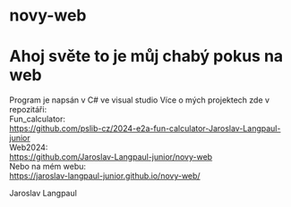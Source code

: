 # novy-web
# Ahoj světe to je můj chabý pokus na web
Program je napsán v C# ve visual studio
Více o mých projektech zde v repozitáři:
<br>Fun_calculator:</br>
https://github.com/pslib-cz/2024-e2a-fun-calculator-Jaroslav-Langpaul-junior
<br>Web2024:</br>
https://github.com/Jaroslav-Langpaul-junior/novy-web
<br>Nebo na mém webu:</br>
https://jaroslav-langpaul-junior.github.io/novy-web/

Jaroslav Langpaul
